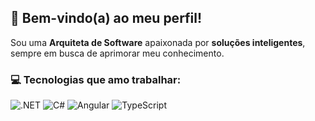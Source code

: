 ## 👋 Bem-vindo(a) ao meu perfil! 

Sou uma **Arquiteta de Software** apaixonada por **soluções inteligentes**, sempre em busca de aprimorar meu conhecimento.

### 💻 Tecnologias que amo trabalhar:
![.NET](https://img.shields.io/badge/-.NET-512BD4?style=flat&logo=dotnet&logoColor=white)
![C#](https://img.shields.io/badge/-CSharp-239120?style=flat&logo=csharp&logoColor=white)
![Angular](https://img.shields.io/badge/-Angular-DD0031?style=flat&logo=angular&logoColor=white)
![TypeScript](https://img.shields.io/badge/-TypeScript-3178C6?style=flat&logo=typescript&logoColor=white)
